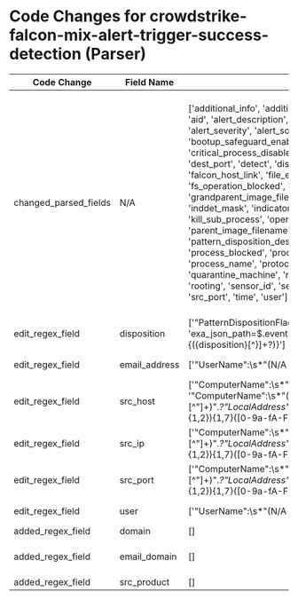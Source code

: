 # Code Changes for crowdstrike-falcon-mix-alert-trigger-success-detection (Parser)

| Code Change | Field Name | 2025.11.1 | 2025.12.1 |
|-------------|------------|-----------|------------|
| changed_parsed_fields | N/A | ['additional_info', 'additional_info_1', 'additional_info_2', 'aid', 'alert_description', 'alert_id', 'alert_name', 'alert_severity', 'alert_source', 'alert_type', 'bootup_safeguard_enabled', 'cid', 'critical_process_disabled', 'dest_host', 'dest_ip', 'dest_port', 'detect', 'disposition', 'email_address', 'falcon_host_link', 'file_ext', 'file_name', 'file_path', 'fs_operation_blocked', 'grandparent_command_line', 'grandparent_image_filename', 'hash_md5', 'hash_sha256', 'inddet_mask', 'indicator', 'ioc', 'kill_parent', 'kill_process', 'kill_sub_process', 'operation_blocked', 'parent_image_filename', 'parent_process_command_line', 'pattern_disposition_description', 'policy_disabled', 'process_blocked', 'process_command_line', 'process_name', 'protocol', 'quarantine_file', 'quarantine_machine', 'registry_operation_blocked', 'rooting', 'sensor_id', 'sensor_only', 'src_host', 'src_ip', 'src_port', 'time', 'user'] | ['additional_info', 'additional_info_1', 'additional_info_2', 'aid', 'alert_description', 'alert_id', 'alert_name', 'alert_severity', 'alert_source', 'alert_type', 'bootup_safeguard_enabled', 'cid', 'critical_process_disabled', 'dest_host', 'dest_ip', 'dest_port', 'detect', 'disposition', 'domain', 'email_address', 'email_domain', 'falcon_host_link', 'file_ext', 'file_name', 'file_path', 'fs_operation_blocked', 'grandparent_command_line', 'grandparent_image_filename', 'hash_md5', 'hash_sha256', 'inddet_mask', 'indicator', 'ioc', 'kill_parent', 'kill_process', 'kill_sub_process', 'operation_blocked', 'parent_image_filename', 'parent_process_command_line', 'pattern_disposition_description', 'policy_disabled', 'process_blocked', 'process_command_line', 'process_name', 'protocol', 'quarantine_file', 'quarantine_machine', 'registry_operation_blocked', 'rooting', 'sensor_id', 'sensor_only', 'src_host', 'src_ip', 'src_port', 'src_product', 'time', 'user'] |
| edit_regex_field | disposition | ['"PatternDispositionFlags":\{({disposition}[^\}]+?)\}', 'exa_json_path=$.event.PatternDispositionFlags,exa_regex=\{({disposition}[^\}]+?)\}'] | ['"PatternDispositionFlags":\{({disposition}[^\}]+?)\}', 'exa_json_path=$..PatternDispositionFlags,exa_regex=\{({disposition}[^\}]+?)\}'] |
| edit_regex_field | email_address | ['"UserName":\s*"(N/A|({email_address}([A-Za-z0-9]+[!#$%&\'+-\/=?^_`~])*[A-Za-z0-9]+@[^\]\s"\\,\|]+\.[^\]\s"\\,\|]+)|({user}[\w\.\-\!\#\^\~]{1,40}\$?))"', 'exa_json_path=$.event.UserName,exa_regex=(N/A|({email_address}([A-Za-z0-9]+[!#$%&\'+-\/=?^_`~])*[A-Za-z0-9]+@[^\]\s"\\,\|]+\.[^\]\s"\\,\|]+)|({user}[\w\.\-\!\#\^\~]{1,40}\$?))'] | ['"SourceAccountName":"(({email_address}([A-Za-z0-9]+[!#$%&\'+\/=?^_`~.\-])*[A-Za-z0-9]+@({email_domain}[^\]\s"\\,;\|]+\.[^\]\s"\\,;\|]+))|({user}[\w\.\-\!\#\^\~]{1,40}\$?))"', '"UserName":\s*"(N/A|({email_address}([A-Za-z0-9]+[!#$%&\'+-\/=?^_`~])*[A-Za-z0-9]+@[^\]\s"\\,\|]+\.[^\]\s"\\,\|]+)|({user}[\w\.\-\!\#\^\~]{1,40}\$?))"', 'exa_json_path=$..UserName,exa_regex=(N/A|({email_address}([A-Za-z0-9]+[!#$%&\'+-\/=?^_`~])*[A-Za-z0-9]+@[^\]\s"\\,\|]+\.[^\]\s"\\,\|]+)|({user}[\w\.\-\!\#\^\~]{1,40}\$?))', 'exa_json_path=$.SourceAccountName,exa_regex=(({email_address}([A-Za-z0-9]+[!#$%&\'+\/=?^_`~.\-])*[A-Za-z0-9]+@({email_domain}[^\]\s"\\,;\|]+\.[^\]\s"\\,;\|]+))|({user}[\w\.\-\!\#\^\~]{1,40}\$?))'] |
| edit_regex_field | src_host | ['"ComputerName":\s*"({src_host}[^"]+)', '"ComputerName":\s*"({src_host}[^"]+)".*?"LocalAddress":\s*"({src_ip}((([0-9a-fA-F.]{0,4}):{1,2}){1,7}([0-9a-fA-F]){0,4})|(((25[0-5]|(2[0-4]|1\d|[0-9]|)\d)\.?\b){4}))(:({src_port}\d+))?","LocalPort":\s*({=src_port}\d+),"RemoteAddress":\s*"({dest_ip}((([0-9a-fA-F.]{0,4}):{1,2}){1,7}([0-9a-fA-F]){0,4})|(((25[0-5]|(2[0-4]|1\d|[0-9]|)\d)\.?\b){4}))(:({dest_port}\d+))?","RemotePort":\s*({=dest_port}\d+),"ConnectionDirection":\s*0', '"Hostname":\s*"({src_host}[\w\-\.]+)', 'exa_regex="ComputerName":\s*"({src_host}[^"]+)".*?"LocalAddress":\s*"({src_ip}((([0-9a-fA-F.]{0,4}):{1,2}){1,7}([0-9a-fA-F]){0,4})|(((25[0-5]|(2[0-4]|1\d|[0-9]|)\d)\.?\b){4}))(:({src_port}\d+))?","LocalPort":\s*({=src_port}\d+),"RemoteAddress":\s*"({dest_ip}((([0-9a-fA-F.]{0,4}):{1,2}){1,7}([0-9a-fA-F]){0,4})|(((25[0-5]|(2[0-4]|1\d|[0-9]|)\d)\.?\b){4}))(:({dest_port}\d+))?","RemotePort":\s*({=dest_port}\d+),"ConnectionDirection":\s*0'] | ['"ComputerName":\s*"({src_host}[^"]+)', '"ComputerName":\s*"({src_host}[^"]+)".*?"LocalAddress":\s*"({src_ip}((([0-9a-fA-F.]{0,4}):{1,2}){1,7}([0-9a-fA-F]){0,4})|(((25[0-5]|(2[0-4]|1\d|[0-9]|)\d)\.?\b){4}))(:({src_port}\d+))?","LocalPort":\s*({=src_port}\d+),"RemoteAddress":\s*"({dest_ip}((([0-9a-fA-F.]{0,4}):{1,2}){1,7}([0-9a-fA-F]){0,4})|(((25[0-5]|(2[0-4]|1\d|[0-9]|)\d)\.?\b){4}))(:({dest_port}\d+))?","RemotePort":\s*({=dest_port}\d+),"ConnectionDirection":\s*0', '"Hostname":\s*"({src_host}[\w\-\.]+)', '"SourceEndpointHostName":"({src_host}[^"]+)"', 'exa_regex="ComputerName":\s*"({src_host}[^"]+)".*?"LocalAddress":\s*"({src_ip}((([0-9a-fA-F.]{0,4}):{1,2}){1,7}([0-9a-fA-F]){0,4})|(((25[0-5]|(2[0-4]|1\d|[0-9]|)\d)\.?\b){4}))(:({src_port}\d+))?","LocalPort":\s*({=src_port}\d+),"RemoteAddress":\s*"({dest_ip}((([0-9a-fA-F.]{0,4}):{1,2}){1,7}([0-9a-fA-F]){0,4})|(((25[0-5]|(2[0-4]|1\d|[0-9]|)\d)\.?\b){4}))(:({dest_port}\d+))?","RemotePort":\s*({=dest_port}\d+),"ConnectionDirection":\s*0'] |
| edit_regex_field | src_ip | ['"ComputerName":\s*"({dest_host}[^"]+)".*?"LocalAddress":\s*"({dest_ip}((([0-9a-fA-F.]{0,4}):{1,2}){1,7}([0-9a-fA-F]){0,4})|(((25[0-5]|(2[0-4]|1\d|[0-9]|)\d)\.?\b){4}))(:({dest_port}\d+))?","LocalPort":\s*({=dest_port}\d+),"RemoteAddress":\s*"({src_ip}((([0-9a-fA-F.]{0,4}):{1,2}){1,7}([0-9a-fA-F]){0,4})|(((25[0-5]|(2[0-4]|1\d|[0-9]|)\d)\.?\b){4}))(:({src_port}\d+))?","RemotePort":\s*({=src_port}\d+),"ConnectionDirection":\s*1', '"ComputerName":\s*"({src_host}[^"]+)".*?"LocalAddress":\s*"({src_ip}((([0-9a-fA-F.]{0,4}):{1,2}){1,7}([0-9a-fA-F]){0,4})|(((25[0-5]|(2[0-4]|1\d|[0-9]|)\d)\.?\b){4}))(:({src_port}\d+))?","LocalPort":\s*({=src_port}\d+),"RemoteAddress":\s*"({dest_ip}((([0-9a-fA-F.]{0,4}):{1,2}){1,7}([0-9a-fA-F]){0,4})|(((25[0-5]|(2[0-4]|1\d|[0-9]|)\d)\.?\b){4}))(:({dest_port}\d+))?","RemotePort":\s*({=dest_port}\d+),"ConnectionDirection":\s*0', '"LocalAddressIP(4|6)":"({src_ip}((([0-9a-fA-F.]{0,4}):{1,2}){1,7}([0-9a-fA-F]){0,4})|(((25[0-5]|(2[0-4]|1\d|[0-9]|)\d)\.?\b){4}))",.+?"LocalPort":"({src_port}\d+)".+?"ConnectionDirection":"0"', '"LocalIP":\s*"({src_ip}((([0-9a-fA-F.]{0,4}):{1,2}){1,7}([0-9a-fA-F]){0,4})|(((25[0-5]|(2[0-4]|1\d|[0-9]|)\d)\.?\b){4}))(:({src_port}\d+))?', '"RemoteAddressIP(4|6)":"({src_ip}((([0-9a-fA-F.]{0,4}):{1,2}){1,7}([0-9a-fA-F]){0,4})|(((25[0-5]|(2[0-4]|1\d|[0-9]|)\d)\.?\b){4}))",.+?"RemotePort":"({src_port}\d+)".+?"ConnectionDirection":"1"', 'exa_json_path=$.event.LocalIP,exa_regex=({src_ip}((([0-9a-fA-F.]{0,4}):{1,2}){1,7}([0-9a-fA-F]){0,4})|(((25[0-5]|(2[0-4]|1\d|[0-9]|)\d)\.?\b){4}))(:({src_port}\d+))?', 'exa_regex="ComputerName":\s*"({dest_host}[^"]+)".*?"LocalAddress":\s*"({dest_ip}((([0-9a-fA-F.]{0,4}):{1,2}){1,7}([0-9a-fA-F]){0,4})|(((25[0-5]|(2[0-4]|1\d|[0-9]|)\d)\.?\b){4}))(:({dest_port}\d+))?","LocalPort":\s*({=dest_port}\d+),"RemoteAddress":\s*"({src_ip}((([0-9a-fA-F.]{0,4}):{1,2}){1,7}([0-9a-fA-F]){0,4})|(((25[0-5]|(2[0-4]|1\d|[0-9]|)\d)\.?\b){4}))(:({src_port}\d+))?","RemotePort":\s*({=src_port}\d+),"ConnectionDirection":\s*1', 'exa_regex="ComputerName":\s*"({src_host}[^"]+)".*?"LocalAddress":\s*"({src_ip}((([0-9a-fA-F.]{0,4}):{1,2}){1,7}([0-9a-fA-F]){0,4})|(((25[0-5]|(2[0-4]|1\d|[0-9]|)\d)\.?\b){4}))(:({src_port}\d+))?","LocalPort":\s*({=src_port}\d+),"RemoteAddress":\s*"({dest_ip}((([0-9a-fA-F.]{0,4}):{1,2}){1,7}([0-9a-fA-F]){0,4})|(((25[0-5]|(2[0-4]|1\d|[0-9]|)\d)\.?\b){4}))(:({dest_port}\d+))?","RemotePort":\s*({=dest_port}\d+),"ConnectionDirection":\s*0', 'exa_regex="LocalAddressIP(4|6)":"({src_ip}((([0-9a-fA-F.]{0,4}):{1,2}){1,7}([0-9a-fA-F]){0,4})|(((25[0-5]|(2[0-4]|1\d|[0-9]|)\d)\.?\b){4}))",.+?"LocalPort":"({src_port}\d+)".+?"ConnectionDirection":"0"', 'exa_regex="RemoteAddressIP(4|6)":"({src_ip}((([0-9a-fA-F.]{0,4}):{1,2}){1,7}([0-9a-fA-F]){0,4})|(((25[0-5]|(2[0-4]|1\d|[0-9]|)\d)\.?\b){4}))",.+?"RemotePort":"({src_port}\d+)".+?"ConnectionDirection":"1"'] | ['"ComputerName":\s*"({dest_host}[^"]+)".*?"LocalAddress":\s*"({dest_ip}((([0-9a-fA-F.]{0,4}):{1,2}){1,7}([0-9a-fA-F]){0,4})|(((25[0-5]|(2[0-4]|1\d|[0-9]|)\d)\.?\b){4}))(:({dest_port}\d+))?","LocalPort":\s*({=dest_port}\d+),"RemoteAddress":\s*"({src_ip}((([0-9a-fA-F.]{0,4}):{1,2}){1,7}([0-9a-fA-F]){0,4})|(((25[0-5]|(2[0-4]|1\d|[0-9]|)\d)\.?\b){4}))(:({src_port}\d+))?","RemotePort":\s*({=src_port}\d+),"ConnectionDirection":\s*1', '"ComputerName":\s*"({src_host}[^"]+)".*?"LocalAddress":\s*"({src_ip}((([0-9a-fA-F.]{0,4}):{1,2}){1,7}([0-9a-fA-F]){0,4})|(((25[0-5]|(2[0-4]|1\d|[0-9]|)\d)\.?\b){4}))(:({src_port}\d+))?","LocalPort":\s*({=src_port}\d+),"RemoteAddress":\s*"({dest_ip}((([0-9a-fA-F.]{0,4}):{1,2}){1,7}([0-9a-fA-F]){0,4})|(((25[0-5]|(2[0-4]|1\d|[0-9]|)\d)\.?\b){4}))(:({dest_port}\d+))?","RemotePort":\s*({=dest_port}\d+),"ConnectionDirection":\s*0', '"LocalAddressIP(4|6)":"({src_ip}((([0-9a-fA-F.]{0,4}):{1,2}){1,7}([0-9a-fA-F]){0,4})|(((25[0-5]|(2[0-4]|1\d|[0-9]|)\d)\.?\b){4}))",.+?"LocalPort":"({src_port}\d+)".+?"ConnectionDirection":"0"', '"LocalIP":\s*"({src_ip}((([0-9a-fA-F.]{0,4}):{1,2}){1,7}([0-9a-fA-F]){0,4})|(((25[0-5]|(2[0-4]|1\d|[0-9]|)\d)\.?\b){4}))(:({src_port}\d+))?', '"RemoteAddressIP(4|6)":"({src_ip}((([0-9a-fA-F.]{0,4}):{1,2}){1,7}([0-9a-fA-F]){0,4})|(((25[0-5]|(2[0-4]|1\d|[0-9]|)\d)\.?\b){4}))",.+?"RemotePort":"({src_port}\d+)".+?"ConnectionDirection":"1"', '"SourceEndpointIpAddress":"({src_ip}((([0-9a-fA-F.]{0,4}):{1,2}){1,7}([0-9a-fA-F]){0,4})|(((25[0-5]|(2[0-4]|1\d|[0-9]|)\d)\.?\b){4}))(:({src_port}\d+))?"', 'exa_json_path=$..LocalIP,exa_regex=({src_ip}((([0-9a-fA-F.]{0,4}):{1,2}){1,7}([0-9a-fA-F]){0,4})|(((25[0-5]|(2[0-4]|1\d|[0-9]|)\d)\.?\b){4}))(:({src_port}\d+))?', 'exa_json_path=$.event.SourceEndpointIpAddress,exa_regex=({src_ip}((([0-9a-fA-F.]{0,4}):{1,2}){1,7}([0-9a-fA-F]){0,4})|(((25[0-5]|(2[0-4]|1\d|[0-9]|)\d)\.?\b){4}))(:({src_port}\d+))?', 'exa_regex="ComputerName":\s*"({dest_host}[^"]+)".*?"LocalAddress":\s*"({dest_ip}((([0-9a-fA-F.]{0,4}):{1,2}){1,7}([0-9a-fA-F]){0,4})|(((25[0-5]|(2[0-4]|1\d|[0-9]|)\d)\.?\b){4}))(:({dest_port}\d+))?","LocalPort":\s*({=dest_port}\d+),"RemoteAddress":\s*"({src_ip}((([0-9a-fA-F.]{0,4}):{1,2}){1,7}([0-9a-fA-F]){0,4})|(((25[0-5]|(2[0-4]|1\d|[0-9]|)\d)\.?\b){4}))(:({src_port}\d+))?","RemotePort":\s*({=src_port}\d+),"ConnectionDirection":\s*1', 'exa_regex="ComputerName":\s*"({src_host}[^"]+)".*?"LocalAddress":\s*"({src_ip}((([0-9a-fA-F.]{0,4}):{1,2}){1,7}([0-9a-fA-F]){0,4})|(((25[0-5]|(2[0-4]|1\d|[0-9]|)\d)\.?\b){4}))(:({src_port}\d+))?","LocalPort":\s*({=src_port}\d+),"RemoteAddress":\s*"({dest_ip}((([0-9a-fA-F.]{0,4}):{1,2}){1,7}([0-9a-fA-F]){0,4})|(((25[0-5]|(2[0-4]|1\d|[0-9]|)\d)\.?\b){4}))(:({dest_port}\d+))?","RemotePort":\s*({=dest_port}\d+),"ConnectionDirection":\s*0', 'exa_regex="LocalAddressIP(4|6)":"({src_ip}((([0-9a-fA-F.]{0,4}):{1,2}){1,7}([0-9a-fA-F]){0,4})|(((25[0-5]|(2[0-4]|1\d|[0-9]|)\d)\.?\b){4}))",.+?"LocalPort":"({src_port}\d+)".+?"ConnectionDirection":"0"', 'exa_regex="RemoteAddressIP(4|6)":"({src_ip}((([0-9a-fA-F.]{0,4}):{1,2}){1,7}([0-9a-fA-F]){0,4})|(((25[0-5]|(2[0-4]|1\d|[0-9]|)\d)\.?\b){4}))",.+?"RemotePort":"({src_port}\d+)".+?"ConnectionDirection":"1"'] |
| edit_regex_field | src_port | ['"ComputerName":\s*"({dest_host}[^"]+)".*?"LocalAddress":\s*"({dest_ip}((([0-9a-fA-F.]{0,4}):{1,2}){1,7}([0-9a-fA-F]){0,4})|(((25[0-5]|(2[0-4]|1\d|[0-9]|)\d)\.?\b){4}))(:({dest_port}\d+))?","LocalPort":\s*({=dest_port}\d+),"RemoteAddress":\s*"({src_ip}((([0-9a-fA-F.]{0,4}):{1,2}){1,7}([0-9a-fA-F]){0,4})|(((25[0-5]|(2[0-4]|1\d|[0-9]|)\d)\.?\b){4}))(:({src_port}\d+))?","RemotePort":\s*({=src_port}\d+),"ConnectionDirection":\s*1', '"ComputerName":\s*"({src_host}[^"]+)".*?"LocalAddress":\s*"({src_ip}((([0-9a-fA-F.]{0,4}):{1,2}){1,7}([0-9a-fA-F]){0,4})|(((25[0-5]|(2[0-4]|1\d|[0-9]|)\d)\.?\b){4}))(:({src_port}\d+))?","LocalPort":\s*({=src_port}\d+),"RemoteAddress":\s*"({dest_ip}((([0-9a-fA-F.]{0,4}):{1,2}){1,7}([0-9a-fA-F]){0,4})|(((25[0-5]|(2[0-4]|1\d|[0-9]|)\d)\.?\b){4}))(:({dest_port}\d+))?","RemotePort":\s*({=dest_port}\d+),"ConnectionDirection":\s*0', '"LocalAddressIP(4|6)":"({src_ip}((([0-9a-fA-F.]{0,4}):{1,2}){1,7}([0-9a-fA-F]){0,4})|(((25[0-5]|(2[0-4]|1\d|[0-9]|)\d)\.?\b){4}))",.+?"LocalPort":"({src_port}\d+)".+?"ConnectionDirection":"0"', '"LocalIP":\s*"({src_ip}((([0-9a-fA-F.]{0,4}):{1,2}){1,7}([0-9a-fA-F]){0,4})|(((25[0-5]|(2[0-4]|1\d|[0-9]|)\d)\.?\b){4}))(:({src_port}\d+))?', '"RemoteAddressIP(4|6)":"({src_ip}((([0-9a-fA-F.]{0,4}):{1,2}){1,7}([0-9a-fA-F]){0,4})|(((25[0-5]|(2[0-4]|1\d|[0-9]|)\d)\.?\b){4}))",.+?"RemotePort":"({src_port}\d+)".+?"ConnectionDirection":"1"', 'exa_json_path=$.event.LocalIP,exa_regex=({src_ip}((([0-9a-fA-F.]{0,4}):{1,2}){1,7}([0-9a-fA-F]){0,4})|(((25[0-5]|(2[0-4]|1\d|[0-9]|)\d)\.?\b){4}))(:({src_port}\d+))?', 'exa_regex="ComputerName":\s*"({dest_host}[^"]+)".*?"LocalAddress":\s*"({dest_ip}((([0-9a-fA-F.]{0,4}):{1,2}){1,7}([0-9a-fA-F]){0,4})|(((25[0-5]|(2[0-4]|1\d|[0-9]|)\d)\.?\b){4}))(:({dest_port}\d+))?","LocalPort":\s*({=dest_port}\d+),"RemoteAddress":\s*"({src_ip}((([0-9a-fA-F.]{0,4}):{1,2}){1,7}([0-9a-fA-F]){0,4})|(((25[0-5]|(2[0-4]|1\d|[0-9]|)\d)\.?\b){4}))(:({src_port}\d+))?","RemotePort":\s*({=src_port}\d+),"ConnectionDirection":\s*1', 'exa_regex="ComputerName":\s*"({src_host}[^"]+)".*?"LocalAddress":\s*"({src_ip}((([0-9a-fA-F.]{0,4}):{1,2}){1,7}([0-9a-fA-F]){0,4})|(((25[0-5]|(2[0-4]|1\d|[0-9]|)\d)\.?\b){4}))(:({src_port}\d+))?","LocalPort":\s*({=src_port}\d+),"RemoteAddress":\s*"({dest_ip}((([0-9a-fA-F.]{0,4}):{1,2}){1,7}([0-9a-fA-F]){0,4})|(((25[0-5]|(2[0-4]|1\d|[0-9]|)\d)\.?\b){4}))(:({dest_port}\d+))?","RemotePort":\s*({=dest_port}\d+),"ConnectionDirection":\s*0', 'exa_regex="LocalAddressIP(4|6)":"({src_ip}((([0-9a-fA-F.]{0,4}):{1,2}){1,7}([0-9a-fA-F]){0,4})|(((25[0-5]|(2[0-4]|1\d|[0-9]|)\d)\.?\b){4}))",.+?"LocalPort":"({src_port}\d+)".+?"ConnectionDirection":"0"', 'exa_regex="RemoteAddressIP(4|6)":"({src_ip}((([0-9a-fA-F.]{0,4}):{1,2}){1,7}([0-9a-fA-F]){0,4})|(((25[0-5]|(2[0-4]|1\d|[0-9]|)\d)\.?\b){4}))",.+?"RemotePort":"({src_port}\d+)".+?"ConnectionDirection":"1"'] | ['"ComputerName":\s*"({dest_host}[^"]+)".*?"LocalAddress":\s*"({dest_ip}((([0-9a-fA-F.]{0,4}):{1,2}){1,7}([0-9a-fA-F]){0,4})|(((25[0-5]|(2[0-4]|1\d|[0-9]|)\d)\.?\b){4}))(:({dest_port}\d+))?","LocalPort":\s*({=dest_port}\d+),"RemoteAddress":\s*"({src_ip}((([0-9a-fA-F.]{0,4}):{1,2}){1,7}([0-9a-fA-F]){0,4})|(((25[0-5]|(2[0-4]|1\d|[0-9]|)\d)\.?\b){4}))(:({src_port}\d+))?","RemotePort":\s*({=src_port}\d+),"ConnectionDirection":\s*1', '"ComputerName":\s*"({src_host}[^"]+)".*?"LocalAddress":\s*"({src_ip}((([0-9a-fA-F.]{0,4}):{1,2}){1,7}([0-9a-fA-F]){0,4})|(((25[0-5]|(2[0-4]|1\d|[0-9]|)\d)\.?\b){4}))(:({src_port}\d+))?","LocalPort":\s*({=src_port}\d+),"RemoteAddress":\s*"({dest_ip}((([0-9a-fA-F.]{0,4}):{1,2}){1,7}([0-9a-fA-F]){0,4})|(((25[0-5]|(2[0-4]|1\d|[0-9]|)\d)\.?\b){4}))(:({dest_port}\d+))?","RemotePort":\s*({=dest_port}\d+),"ConnectionDirection":\s*0', '"LocalAddressIP(4|6)":"({src_ip}((([0-9a-fA-F.]{0,4}):{1,2}){1,7}([0-9a-fA-F]){0,4})|(((25[0-5]|(2[0-4]|1\d|[0-9]|)\d)\.?\b){4}))",.+?"LocalPort":"({src_port}\d+)".+?"ConnectionDirection":"0"', '"LocalIP":\s*"({src_ip}((([0-9a-fA-F.]{0,4}):{1,2}){1,7}([0-9a-fA-F]){0,4})|(((25[0-5]|(2[0-4]|1\d|[0-9]|)\d)\.?\b){4}))(:({src_port}\d+))?', '"RemoteAddressIP(4|6)":"({src_ip}((([0-9a-fA-F.]{0,4}):{1,2}){1,7}([0-9a-fA-F]){0,4})|(((25[0-5]|(2[0-4]|1\d|[0-9]|)\d)\.?\b){4}))",.+?"RemotePort":"({src_port}\d+)".+?"ConnectionDirection":"1"', '"SourceEndpointIpAddress":"({src_ip}((([0-9a-fA-F.]{0,4}):{1,2}){1,7}([0-9a-fA-F]){0,4})|(((25[0-5]|(2[0-4]|1\d|[0-9]|)\d)\.?\b){4}))(:({src_port}\d+))?"', 'exa_json_path=$..LocalIP,exa_regex=({src_ip}((([0-9a-fA-F.]{0,4}):{1,2}){1,7}([0-9a-fA-F]){0,4})|(((25[0-5]|(2[0-4]|1\d|[0-9]|)\d)\.?\b){4}))(:({src_port}\d+))?', 'exa_json_path=$.event.SourceEndpointIpAddress,exa_regex=({src_ip}((([0-9a-fA-F.]{0,4}):{1,2}){1,7}([0-9a-fA-F]){0,4})|(((25[0-5]|(2[0-4]|1\d|[0-9]|)\d)\.?\b){4}))(:({src_port}\d+))?', 'exa_regex="ComputerName":\s*"({dest_host}[^"]+)".*?"LocalAddress":\s*"({dest_ip}((([0-9a-fA-F.]{0,4}):{1,2}){1,7}([0-9a-fA-F]){0,4})|(((25[0-5]|(2[0-4]|1\d|[0-9]|)\d)\.?\b){4}))(:({dest_port}\d+))?","LocalPort":\s*({=dest_port}\d+),"RemoteAddress":\s*"({src_ip}((([0-9a-fA-F.]{0,4}):{1,2}){1,7}([0-9a-fA-F]){0,4})|(((25[0-5]|(2[0-4]|1\d|[0-9]|)\d)\.?\b){4}))(:({src_port}\d+))?","RemotePort":\s*({=src_port}\d+),"ConnectionDirection":\s*1', 'exa_regex="ComputerName":\s*"({src_host}[^"]+)".*?"LocalAddress":\s*"({src_ip}((([0-9a-fA-F.]{0,4}):{1,2}){1,7}([0-9a-fA-F]){0,4})|(((25[0-5]|(2[0-4]|1\d|[0-9]|)\d)\.?\b){4}))(:({src_port}\d+))?","LocalPort":\s*({=src_port}\d+),"RemoteAddress":\s*"({dest_ip}((([0-9a-fA-F.]{0,4}):{1,2}){1,7}([0-9a-fA-F]){0,4})|(((25[0-5]|(2[0-4]|1\d|[0-9]|)\d)\.?\b){4}))(:({dest_port}\d+))?","RemotePort":\s*({=dest_port}\d+),"ConnectionDirection":\s*0', 'exa_regex="LocalAddressIP(4|6)":"({src_ip}((([0-9a-fA-F.]{0,4}):{1,2}){1,7}([0-9a-fA-F]){0,4})|(((25[0-5]|(2[0-4]|1\d|[0-9]|)\d)\.?\b){4}))",.+?"LocalPort":"({src_port}\d+)".+?"ConnectionDirection":"0"', 'exa_regex="RemoteAddressIP(4|6)":"({src_ip}((([0-9a-fA-F.]{0,4}):{1,2}){1,7}([0-9a-fA-F]){0,4})|(((25[0-5]|(2[0-4]|1\d|[0-9]|)\d)\.?\b){4}))",.+?"RemotePort":"({src_port}\d+)".+?"ConnectionDirection":"1"'] |
| edit_regex_field | user | ['"UserName":\s*"(N/A|({email_address}([A-Za-z0-9]+[!#$%&\'+-\/=?^_`~])*[A-Za-z0-9]+@[^\]\s"\\,\|]+\.[^\]\s"\\,\|]+)|({user}[\w\.\-\!\#\^\~]{1,40}\$?))"', 'exa_json_path=$.event.UserName,exa_regex=(N/A|({email_address}([A-Za-z0-9]+[!#$%&\'+-\/=?^_`~])*[A-Za-z0-9]+@[^\]\s"\\,\|]+\.[^\]\s"\\,\|]+)|({user}[\w\.\-\!\#\^\~]{1,40}\$?))'] | ['"SourceAccountName":"(({email_address}([A-Za-z0-9]+[!#$%&\'+\/=?^_`~.\-])*[A-Za-z0-9]+@({email_domain}[^\]\s"\\,;\|]+\.[^\]\s"\\,;\|]+))|({user}[\w\.\-\!\#\^\~]{1,40}\$?))"', '"UserName":\s*"(N/A|({email_address}([A-Za-z0-9]+[!#$%&\'+-\/=?^_`~])*[A-Za-z0-9]+@[^\]\s"\\,\|]+\.[^\]\s"\\,\|]+)|({user}[\w\.\-\!\#\^\~]{1,40}\$?))"', 'exa_json_path=$..UserName,exa_regex=(N/A|({email_address}([A-Za-z0-9]+[!#$%&\'+-\/=?^_`~])*[A-Za-z0-9]+@[^\]\s"\\,\|]+\.[^\]\s"\\,\|]+)|({user}[\w\.\-\!\#\^\~]{1,40}\$?))', 'exa_json_path=$.SourceAccountName,exa_regex=(({email_address}([A-Za-z0-9]+[!#$%&\'+\/=?^_`~.\-])*[A-Za-z0-9]+@({email_domain}[^\]\s"\\,;\|]+\.[^\]\s"\\,;\|]+))|({user}[\w\.\-\!\#\^\~]{1,40}\$?))'] |
| added_regex_field | domain | [] | ['"SourceAccountDomain":"({domain}[^"]+)"'] |
| added_regex_field | email_domain | [] | ['"SourceAccountName":"(({email_address}([A-Za-z0-9]+[!#$%&\'+\/=?^_`~.\-])*[A-Za-z0-9]+@({email_domain}[^\]\s"\\,;\|]+\.[^\]\s"\\,;\|]+))|({user}[\w\.\-\!\#\^\~]{1,40}\$?))"', 'exa_json_path=$.SourceAccountName,exa_regex=(({email_address}([A-Za-z0-9]+[!#$%&\'+\/=?^_`~.\-])*[A-Za-z0-9]+@({email_domain}[^\]\s"\\,;\|]+\.[^\]\s"\\,;\|]+))|({user}[\w\.\-\!\#\^\~]{1,40}\$?))'] |
| added_regex_field | src_product | [] | ['"SourceProducts":"({src_product}[^"]+)"'] |